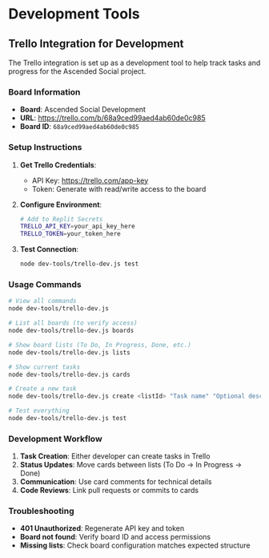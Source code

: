 # Development Tools

## Trello Integration for Development

The Trello integration is set up as a development tool to help track tasks and progress for the Ascended Social project.

### Board Information
- **Board**: Ascended Social Development
- **URL**: https://trello.com/b/68a9ced99aed4ab60de0c985
- **Board ID**: `68a9ced99aed4ab60de0c985`

### Setup Instructions

1. **Get Trello Credentials**:
   - API Key: https://trello.com/app-key
   - Token: Generate with read/write access to the board

2. **Configure Environment**:
   ```bash
   # Add to Replit Secrets
   TRELLO_API_KEY=your_api_key_here
   TRELLO_TOKEN=your_token_here
   ```

3. **Test Connection**:
   ```bash
   node dev-tools/trello-dev.js test
   ```

### Usage Commands

```bash
# View all commands
node dev-tools/trello-dev.js

# List all boards (to verify access)
node dev-tools/trello-dev.js boards

# Show board lists (To Do, In Progress, Done, etc.)
node dev-tools/trello-dev.js lists

# Show current tasks
node dev-tools/trello-dev.js cards

# Create a new task
node dev-tools/trello-dev.js create <listId> "Task name" "Optional description"

# Test everything
node dev-tools/trello-dev.js test
```

### Development Workflow

1. **Task Creation**: Either developer can create tasks in Trello
2. **Status Updates**: Move cards between lists (To Do → In Progress → Done)
3. **Communication**: Use card comments for technical details
4. **Code Reviews**: Link pull requests or commits to cards

### Troubleshooting

- **401 Unauthorized**: Regenerate API key and token
- **Board not found**: Verify board ID and access permissions
- **Missing lists**: Check board configuration matches expected structure